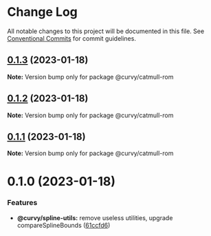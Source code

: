 # Change Log

All notable changes to this project will be documented in this file.
See [Conventional Commits](https://conventionalcommits.org) for commit guidelines.

## [0.1.3](https://github.com/tkofh/curvy/compare/@curvy/catmull-rom@0.1.2...@curvy/catmull-rom@0.1.3) (2023-01-18)

**Note:** Version bump only for package @curvy/catmull-rom





## [0.1.2](https://github.com/tkofh/curvy/compare/@curvy/catmull-rom@0.1.1...@curvy/catmull-rom@0.1.2) (2023-01-18)

**Note:** Version bump only for package @curvy/catmull-rom

## [0.1.1](https://github.com/tkofh/curvy/compare/@curvy/catmull-rom@0.1.0...@curvy/catmull-rom@0.1.1) (2023-01-18)

**Note:** Version bump only for package @curvy/catmull-rom

# 0.1.0 (2023-01-18)

### Features

- **@curvy/spline-utils:** remove useless utilities, upgrade compareSplineBounds ([61ccfd6](https://github.com/tkofh/curvy/commit/61ccfd6f143ca3de1f6aa4c09c15256427dab257))
